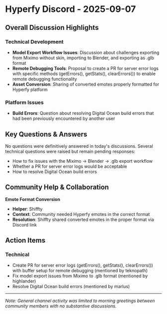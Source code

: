 # Hyperfy Discord - 2025-09-07

## Overall Discussion Highlights

### Technical Development
- **Model Export Workflow Issues**: Discussion about challenges exporting from Miximo without skin, importing to Blender, and exporting as .glb format
- **Remote Debugging Tools**: Proposal to create a PR for server error logs with specific methods (getErrors(), getStats(), clearErrors()) to enable remote debugging functionality
- **Asset Conversion**: Sharing of converted emotes properly formatted for Hyperfy platform

### Platform Issues
- **Build Errors**: Question about resolving Digital Ocean build errors that had been previously encountered by another user

## Key Questions & Answers

No questions were definitively answered in today's discussions. Several technical questions were raised but remain pending responses:
- How to fix issues with the Miximo → Blender → .glb export workflow
- Whether a PR for server error logs would be acceptable
- How to resolve Digital Ocean build errors

## Community Help & Collaboration

**Emote Format Conversion**
- **Helper**: Shiffty
- **Context**: Community needed Hyperfy emotes in the correct format
- **Resolution**: Shiffty shared converted emotes in the proper format via Discord link

## Action Items

### Technical
- Create PR for server error logs (getErrors(), getStats(), clearErrors()) with buffer setup for remote debugging (mentioned by teknopath)
- Fix model export issues from Miximo to .glb format (mentioned by highlander)
- Resolve Digital Ocean build errors (mentioned by marlus)

---

*Note: General channel activity was limited to morning greetings between community members with no substantive discussions.*